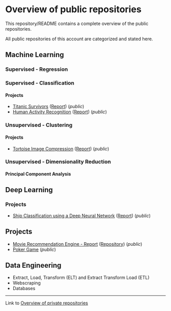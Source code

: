 # Overview of public repositories

This repository/README contains a complete overview of the public repositories.

All public repositories of this account are categorized and stated here.

## Machine Learning

### Supervised - Regression

### Supervised - Classification

#### Projects

- [Titanic Survivors](https://github.com/jenskobler/Titanic_Survivors) ([Report](https://github.com/jenskobler/Titanic_Survivors/blob/main/report.pdf)) (*public*)
- [Human Activity Recognition](https://github.com/jenskobler/Human_Activity_Recognition) ([Report](https://github.com/jenskobler/Human_Activity_Recognition/blob/main/report.pdf)) (*public*)

### Unsupervised - Clustering

#### Projects

- [Tortoise Image Compression](https://github.com/jenskobler/Tortoise_Image_Compression) ([Report](https://github.com/jenskobler/Tortoise_Image_Compression/blob/main/report.pdf)) (*public*)

### Unsupervised - Dimensionality Reduction

#### Principal Component Analysis



## Deep Learning

### Projects

- [Ship Classification using a Deep Neural Network](https://github.com/jenskobler/Ship_Classification) ([Report](https://github.com/jenskobler/Ship_Classification/blob/main/report.pdf)) (*public*)

## Projects

- [Movie Recommendation Engine - Report](https://github.com/jenskobler/Movie_Recommendation_Engine/blob/main/Report_first_version_01.pdf) ([Repository](https://github.com/jenskobler/Movie_Recommendation_Engine)) (*public*)
- [Poker Game](https://github.com/jenskobler/Poker_Game) (*public*)
## Data Engineering

- Extract, Load, Transform (ELT) and Extract Transform Load (ETL)
- Webscraping
- Databases

--------------------------
Link to [Overview of private repositories](https://github.com/jenskobler/Overview_Private)

